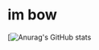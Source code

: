 # im bow
[![Anurag's GitHub stats](https://github-readme-stats-git-masterrstaa-rickstaa.vercel.app/api?username=Y3flamex&&show_icons=true&theme=dark
)

